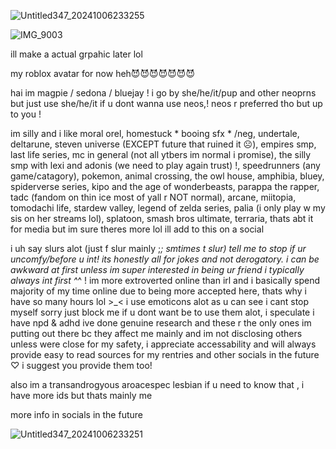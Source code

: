 ![Untitled347_20241006233255](https://github.com/user-attachments/assets/62757e61-c390-4e67-8200-97dae37cc729)

![IMG_9003](https://github.com/user-attachments/assets/77897504-2383-42c8-9b36-e07fac7e632a)

ill make a actual grpahic later lol

my roblox avatar for now heh😈😈😈😈😈😈😈

hai im magpie / sedona / bluejay ! i go by she/he/it/pup and other neoprns but just use she/he/it if u dont wanna use neos,! neos r preferred tho but up to you ! 

im silly and i like moral orel, homestuck * booing sfx * /neg, undertale, deltarune, steven universe (EXCEPT future that ruined it ☹️), empires smp, last life series, mc in general (not all ytbers im normal i promise), the silly smp with lexi and adonis (we need to play again trust) !, speedrunners (any game/catagory), pokemon, animal crossing, the owl house, amphibia, bluey, spiderverse series, kipo and the age of wonderbeasts, parappa the rapper, tadc (fandom on thin ice most of yall r NOT normal), arcane, miitopia, tomodachi life, stardew valley, legend of zelda series, palia (i only play w my sis on her streams lol), splatoon, smash bros ultimate, terraria, thats abt it for media but im sure theres more lol ill add to this on a social

i uh say slurs alot (just f slur mainly ;_; smtimes t slur) tell me to stop if ur uncomfy/before u int! its honestly all for jokes and not derogatory. i can be awkward at first unless im super interested in being ur friend i typically always int first ^_^ ! im more extroverted online than irl and i basically spend majority of my time online due to being more accepted here, thats why i have so many hours lol >_< i use emoticons alot as u can see i cant stop myself sorry just block me if u dont want be to use them alot, i speculate i have npd & adhd ive done genuine research and these r the only ones im putting out there bc they affect me mainly and im not disclosing others unless were close for my safety, i appreciate accessability and will always provide easy to read sources for my rentries and other socials in the future ♡ i suggest you provide them too! 

also im a transandrogyous aroacespec lesbian if u need to know that , i have more ids but thats mainly me

more info in socials in the future

![Untitled347_20241006233251](https://github.com/user-attachments/assets/14bb4fc1-7285-48c4-881b-d75188adb647)
